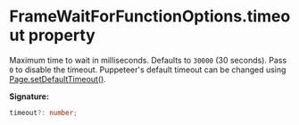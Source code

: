 # FrameWaitForFunctionOptions.timeout property

Maximum time to wait in milliseconds. Defaults to `30000` (30 seconds). Pass `0` to disable the timeout. Puppeteer's default timeout can be changed using [Page.setDefaultTimeout()](./puppeteer.page.setdefaulttimeout.md).

**Signature:**

```typescript
timeout?: number;
```
